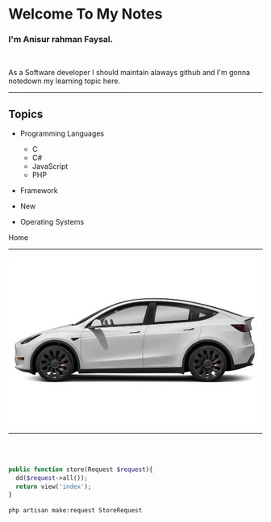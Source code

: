 # Welcome To My Notes
### I'm Anisur rahman Faysal.

<br>
<p>As a Software developer I should maintain alaways github and I'm gonna notedown my learning topic here.</p>
<hr>

## Topics
- Programming Languages
  - C
  - C#
  - JavaScript
  - PHP
  
-  Framework
  - New  
- Operating Systems

 <a name="">Home</a> 
<br>
<hr>

<img src="images/1af0ca3f-5236-47a5-a487-32b49ec94f27.webp">

<hr>
<br>

```php

public function store(Request $request){
  dd($request->all());
  return view('index');
}
```

```bash
php artisan make:request StoreRequest
```
